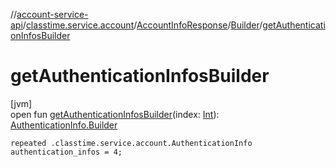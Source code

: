 //[account-service-api](../../../../index.md)/[classtime.service.account](../../index.md)/[AccountInfoResponse](../index.md)/[Builder](index.md)/[getAuthenticationInfosBuilder](get-authentication-infos-builder.md)

# getAuthenticationInfosBuilder

[jvm]\
open fun [getAuthenticationInfosBuilder](get-authentication-infos-builder.md)(index: [Int](https://kotlinlang.org/api/latest/jvm/stdlib/kotlin/-int/index.html)): [AuthenticationInfo.Builder](../../-authentication-info/-builder/index.md)

`repeated .classtime.service.account.AuthenticationInfo authentication_infos = 4;`
